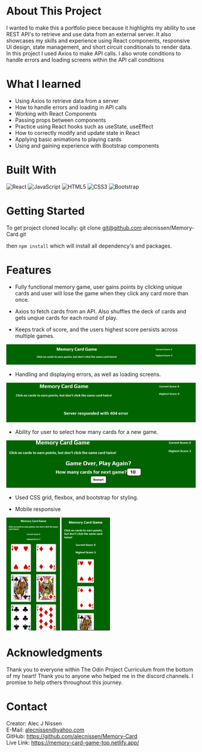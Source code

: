 <h1>About This Project</h1> 
I wanted to make this a portfolio piece because it highlights my ability to use REST API's to retrieve and use data from an external server. It also showcases my skills and experience using React components, responsive UI design, state management, and short circuit conditionals to render data. In this project I used Axios to make API calls. I also wrote conditions to handle errors and loading screens within the API call conditions

<br> 

<h1>What I learned</h1>
    <ul>
    <li>Using Axios to retrieve data from a server</li>
    <li>How to handle errors and loading in API calls</li>
    <li>Working with React Components</li>
    <li>Passing props between components</li>
    <li>Practice using React hooks such as useState, useEffect</li>
    <li>How to correctly modify and update state in React</li>
    <li>Applying basic animations to playing cards</li>
    <li>Using and gaining experience with Bootstrap components</li>
    </ul>
<!-- <br>  -->

 <h1>Built With</h1>

 
 ![React](https://img.shields.io/badge/react-%2320232a.svg?style=for-the-badge&logo=react&logoColor=%2361DAFB) 
 ![JavaScript](https://img.shields.io/badge/javascript-%23323330.svg?style=for-the-badge&logo=javascript&logoColor=%23F7DF1E)
 ![HTML5](https://img.shields.io/badge/html5-%23E34F26.svg?style=for-the-badge&logo=html5&logoColor=white) 
![CSS3](https://img.shields.io/badge/css3-%231572B6.svg?style=for-the-badge&logo=css3&logoColor=white) 
![Bootstrap](https://img.shields.io/badge/bootstrap-%238511FA.svg?style=for-the-badge&logo=bootstrap&logoColor=white) 


<h1>Getting Started</h1>

To get project cloned locally: git clone git@github.com:alecnissen/Memory-Card.git

then ``` npm install ``` which will install all dependency's and packages.

<h1>Features</h1>

- Fully functional memory game, user gains points by clicking unique cards and user will lose the game when they click any card more than once. 

- Axios to fetch cards from an API. Also shuffles the deck of cards and gets unqiue cards for each round of play. 

- Keeps track of score, and the users highest score persists across multiple games.

<img src="Images/memory-card-readme-score-tracker.png">

- Handling and displaying errors, as well as loading screens.

<img src="Images/memory-card-readme-error.png">

- Ability for user to select how many cards for a new game. 

<img src="Images/memory-card-readme-newgame.png">

- Used CSS grid, flexbox, and bootstrap for styling.

- Mobile responsive 

<div>
<img src="Images/memory-card-readme-mobile-1.png" style="height: 300px"> 
<img src="Images/memory-card-readme-mobile-2.png" style="height: 300px">
</div>






<h1>Acknowledgments</h1> Thank you to everyone within The Odin Project Curriculum from the bottom of my heart! Thank you to anyone who helped me in the discord channels. I promise to help others throughout this journey. 

<h1>Contact</h1>

Creator: Alec J Nissen 
<br>
E-Mail: alecnissen@yahoo.com
<br>
GitHub: https://github.com/alecnissen/Memory-Card
<br>
Live Link: https://memory-card-game-top.netlify.app/
